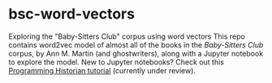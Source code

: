 # bsc-word-vectors
Exploring the "Baby-Sitters Club" corpus using word vectors
This repo contains word2vec model of almost all of the books in the *Baby-Sitters Club* corpus, by Ann M. Martin (and ghostwriters), along with a Jupyter notebook to explore the model.
New to Jupyter notebooks? Check out this [Programming Historian tutorial](https://github.com/programminghistorian/ph-submissions/blob/gh-pages/lessons/jupyter-notebooks.md) (currently under review).
